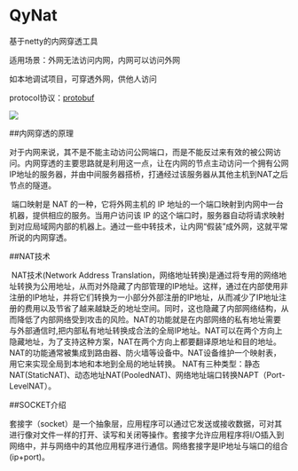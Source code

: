 # QyNat

基于netty的内网穿透工具

适用场景：外网无法访问内网，内网可以访问外网

如本地调试项目，可穿透外网，供他人访问

protocol协议：[protobuf](https://developers.google.cn/protocol-buffers?hl=zh-cn)

![](https://tva1.sinaimg.cn/large/008i3skNgy1gsj4ansxx5j30zp0u00vu.jpg)

##内网穿透的原理

​	对于内网来说，其不是不能主动访问公网端口，而是不能反过来有效的被公网访问。内网穿透的主要思路就是利用这一点，让在内网的节点主动访问一个拥有公网IP地址的服务器，并由中间服务器搭桥，打通经过该服务器从其他主机到NAT之后节点的隧道。

​	端口映射是 NAT 的一种，它将外网主机的 IP 地址的一个端口映射到内网中一台机器，提供相应的服务。当用户访问该 IP 的这个端口时，服务器自动将请求映射到对应局域网内部的机器上。通过一些中转技术，让内网“假装”成外网，这就平常所说的内网穿透。

##NAT技术

​	NAT技术(Network Address Translation，网络地址转换)是通过将专用的网络地址转换为公用地址，从而对外隐藏了内部管理的IP地址。这样，通过在内部使用非注册的IP地址，并将它们转换为一小部分外部注册的IP地址，从而减少了IP地址注册的费用以及节省了越来越缺乏的地址空间。同时，这也隐藏了内部网络结构，从而降低了内部网络受到攻击的风险。NAT的功能就是在内部网络的私有地址需要与外部通信时,把内部私有地址转换成合法的全局IP地址。NAT可以在两个方向上隐藏地址，为了支持这种方案，NAT在两个方向上都要翻译原地址和目的地址。NAT的功能通常被集成到路由器、防火墙等设备中。NAT设备维护一个映射表，用它来实现全局到本地和本地到全局的地址转换。
NAT有三种类型：静态NAT(StaticNAT)、动态地址NAT(PooledNAT)、网络地址端口转换NAPT（Port-LevelNAT）。



##SOCKET介绍

​	套接字（socket）是一个抽象层，应用程序可以通过它发送或接收数据，可对其进行像对文件一样的打开、读写和关闭等操作。套接字允许应用程序将I/O插入到网络中，并与网络中的其他应用程序进行通信。网络套接字是IP地址与端口的组合(ip+port)。